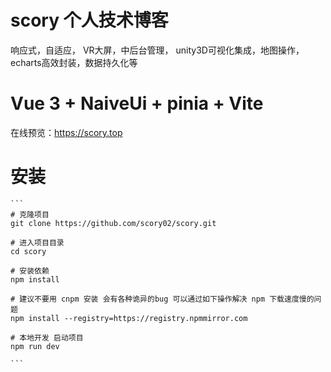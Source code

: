 # scory 个人技术博客
响应式，自适应，
VR大屏，中后台管理，
unity3D可视化集成，地图操作，
echarts高效封装，数据持久化等


# Vue 3 + NaiveUi + pinia + Vite
在线预览：<https://scory.top>

# 安装
    ```
    # 克隆项目
    git clone https://github.com/scory02/scory.git

    # 进入项目目录
    cd scory

    # 安装依赖
    npm install

    # 建议不要用 cnpm 安装 会有各种诡异的bug 可以通过如下操作解决 npm 下载速度慢的问题
    npm install --registry=https://registry.npmmirror.com

    # 本地开发 启动项目
    npm run dev
    
    ```
